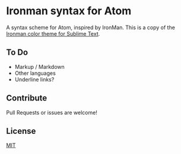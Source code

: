 # Ironman syntax for Atom

A syntax scheme for Atom, inspired by IronMan.
This is a copy of the [Ironman color theme for Sublime Text](https://github.com/sri-ni/ironman-color-scheme).


## To Do

- Markup / Markdown
- Other languages
- Underline links?


## Contribute

Pull Requests or issues are welcome!


## License

[MIT](/LICENSE)
